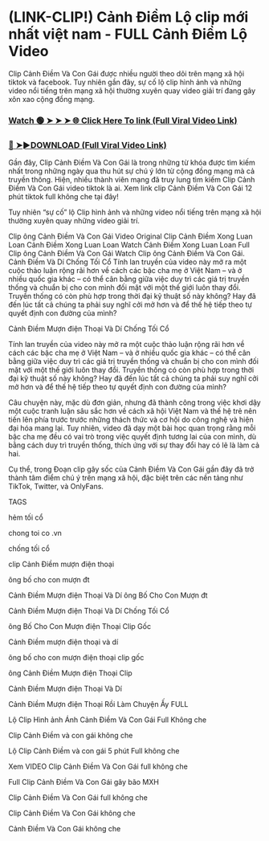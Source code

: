 # (LINK-CLIP!) Cảnh Điềm Lộ clip mới nhất việt nam - FULL Cảnh Điềm Lộ Video

Clip Cảnh Điềm Và Con Gái được nhiều người theo dõi trên mạng xã hội tiktok và facebook. Tuy nhiên gần đây, sự cố lộ clip hình ảnh và những video nổi tiếng trên mạng xã hội thường xuyên quay video giải trí đang gây xôn xao cộng đồng mạng.


### [Watch 🟢 ➤ ➤ ➤ 🌐 Click Here To link (Full Viral Video Link)](https://cinesky.today/canh-diem-hd-video/)

### [🔴 ➤►DOWNLOAD (Full Viral Video Link)](https://cinesky.today/canh-diem-hd-video/)

Gần đây, Clip Cảnh Điềm Và Con Gái là trong những từ khóa được tìm kiếm nhất trong những ngày qua thu hút sự chú ý lớn từ cộng đồng mạng mà cả truyền thông. Hiện, nhiều thành viên mạng đã truy lung tìm kiếm Clip Cảnh Điềm Và Con Gái video tiktok là ai. Xem link clip Cảnh Điềm Và Con Gái 12 phút tiktok full không che tại đây!

Tuy nhiên “sự cố” lộ Clip hình ảnh và những video nổi tiếng trên mạng xã hội thường xuyên quay những video giải trí.

Clip ông Cảnh Điềm Và Con Gái Video Original Clip Cảnh Điềm Xong Luan Loan Cảnh Điềm Xong Luan Loan Watch Cảnh Điềm Xong Luan Loan Full Clip ông Cảnh Điềm Và Con Gái Watch Clip ông Cảnh Điềm Và Con Gái. Cảnh Điềm Và Dí Chống Tối Cổ Tính lan truyền của video này mở ra một cuộc thảo luận rộng rãi hơn về cách các bậc cha mẹ ở Việt Nam – và ở nhiều quốc gia khác – có thể cân bằng giữa việc duy trì các giá trị truyền thống và chuẩn bị cho con mình đối mặt với một thế giới luôn thay đổi. Truyền thống có còn phù hợp trong thời đại kỹ thuật số này không? Hay đã đến lúc tất cả chúng ta phải suy nghĩ cởi mở hơn và để thế hệ tiếp theo tự quyết định con đường của mình?

Cảnh Điềm Mượn điện Thoại Và Dí Chống Tối Cổ

Tính lan truyền của video này mở ra một cuộc thảo luận rộng rãi hơn về cách các bậc cha mẹ ở Việt Nam – và ở nhiều quốc gia khác – có thể cân bằng giữa việc duy trì các giá trị truyền thống và chuẩn bị cho con mình đối mặt với một thế giới luôn thay đổi. Truyền thống có còn phù hợp trong thời đại kỹ thuật số này không? Hay đã đến lúc tất cả chúng ta phải suy nghĩ cởi mở hơn và để thế hệ tiếp theo tự quyết định con đường của mình?

Câu chuyện này, mặc dù đơn giản, nhưng đã thành công trong việc khơi dậy một cuộc tranh luận sâu sắc hơn về cách xã hội Việt Nam và thế hệ trẻ nên tiến lên phía trước trước những thách thức và cơ hội do công nghệ và hiện đại hóa mang lại. Tuy nhiên, video đã dạy một bài học quan trọng rằng mỗi bậc cha mẹ đều có vai trò trong việc quyết định tương lai của con mình, dù bằng cách duy trì truyền thống, thích ứng với sự thay đổi hay có lẽ là làm cả hai.

Cụ thể, trong Đoạn clip gây sốc của Cảnh Điềm Và Con Gái gần đây đã trở thành tâm điểm chú ý trên mạng xã hội, đặc biệt trên các nền tảng như TikTok, Twitter, và OnlyFans.

TAGS

hẻm tối cổ

chong toi co .vn

chống tối cổ

clip Cảnh Điềm mượn điện thoại

ông bố cho con mượn đt

Cảnh Điềm Mượn điện Thoại Và Dí ông Bố Cho Con Mượn đt

Cảnh Điềm Mượn điện Thoại Và Dí Chống Tối Cổ

ông Bố Cho Con Mượn điện Thoại Clip Gốc

Cảnh Điềm mượn điện thoại và dí

ông bố cho con mượn điện thoại clip gốc

ông Cảnh Điềm Mượn điện Thoại Clip

Cảnh Điềm Mượn điện Thoại Và Dí

Cảnh Điềm Mượn điện Thoại Rồi Làm Chuyện Ấy FULL

Lộ Clip Hình ảnh Ánh Cảnh Điềm Và Con Gái Full Không che

Clip Cảnh Điềm và con gái không che

Lộ Clip Cảnh Điềm và con gái 5 phút Full không che

Xem VIDEO Clip Cảnh Điềm Và Con Gái full không che

Full Clip Cảnh Điềm Và Con Gái gây bão MXH

Clip Cảnh Điềm Và Con Gái full không che

Clip Cảnh Điềm Và Con Gái không che

Cảnh Điềm Và Con Gái không che
